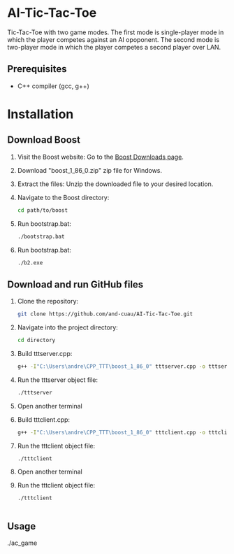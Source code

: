 # AI-Tic-Tac-Toe
Tic-Tac-Toe with two game modes. The first mode is single-player mode in which the player competes against an AI opoponent. The second mode is two-player mode in which the player competes a second player over LAN. 


## Prerequisites
- C++ compiler (gcc, g++)


# Installation
## Download Boost
1. Visit the Boost website: Go to the [Boost Downloads page](https://www.boost.org/users/download/).
2. Download "boost_1_86_0.zip" zip file for Windows.
3. Extract the files: Unzip the downloaded file to your desired location.


1. Navigate to the Boost directory:
   ```bash
   cd path/to/boost

2. Run bootstrap.bat:
   ```bash
   ./bootstrap.bat

2. Run bootstrap.bat:
   ```bash
   ./b2.exe


## Download and run GitHub files
1. Clone the repository:
   ```bash
   git clone https://github.com/and-cuau/AI-Tic-Tac-Toe.git
   
2. Navigate into the project directory:
    ```bash
   cd directory

3. Build tttserver.cpp:
   ```bash
   g++ -I"C:\Users\andre\CPP_TTT\boost_1_86_0" tttserver.cpp -o tttserver -L"C:\Users\andre\CPP_TTT\boost_1_86_0\stage\lib" -lstdc++ "C:\Users\andre\CPP_TTT\boost_1_86_0\stage\lib\libboost_system-vc143-mt-x64-1_86.lib" -lws2_32

4. Run the tttserver object file:
      ```bash
   ./tttserver

5. Open another terminal

6. Build tttclient.cpp:
   ```bash
   g++ -I"C:\Users\andre\CPP_TTT\boost_1_86_0" tttclient.cpp -o tttclient -L"C:\Users\andre\CPP_TTT\boost_1_86_0\stage\lib" -lstdc++ "C:\Users\andre\CPP_TTT\boost_1_86_0\stage\lib\libboost_system-vc143-mt-x64-1_86.lib" -lws2_32

7. Run the tttclient object file:
      ```bash
   ./tttclient

8. Open another terminal

9. Run the tttclient object file:
      ```bash
   ./tttclient
   

   
## Usage
./ac_game
